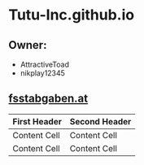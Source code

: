 # **Tutu-Inc.github.io**

## **Owner**:
* AttractiveToad
* nikplay12345

## [fsstabgaben.at](http://www.fsstabgaben.at)


| First Header  | Second Header |
| ------------- | ------------- |
| Content Cell  | Content Cell  |
| Content Cell  | Content Cell  |